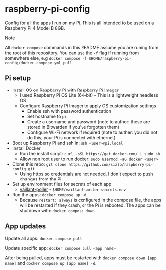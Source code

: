# raspberry-pi-config

Config for all the apps I run on my Pi. This is all intended to be used on a Raspberry Pi 4 Model B 8GB.

> [!NOTE]  
> All `docker compose` commands in this README assume you are runing from the root of this repository. You can use the `-f` flag if running from somewhere else, e.g `docker compose -f $HOME/raspberry-pi-config/docker-compose.yml pull` 

## Pi setup

- Install OS on Raspberry Pi with [Raspberry Pi Imager](https://www.raspberrypi.com/software/)
    - I used Raspberry Pi OS Lite (64-bit) - This is a lightweight headless OS
    - Configure Raspberry Pi Imager to apply OS customization settings
        - Enable ssh with password authentication
        - Set hostname to `pi`
        - Create a username and password (note to author: these are stored in Bitwarden if you've forgotten them)
        - Configure Wi-Fi network if required (note to auther: you did not do this, your Pi is connected with ethernet)
- Boot up Raspberry Pi and ssh in: `ssh <user>@pi.local`
- Install Docker
    - Run the install script: `curl -sSL https://get.docker.com/ | sudo sh`
    - Allow non root user to run docker: `sudo usermod -aG docker <user>`
- Clone this repo: `git clone https://github.com/sizlo/raspberry-pi-config.git`
    - Using https so credentials are not needed, I don't expect to push changes from the Pi
- Set up environment files for secrets of each app
    - [vaillant-poller](https://github.com/sizlo/vaillant-poller?tab=readme-ov-file#run) - `$HOME/vaillant-poller-secrets.env`
- Run the apps: `docker compose up -d`
    - Because `restart: always` is configured in the compose file, the apps will be restarted if they crash, or the Pi is rebooted. The apps can be shutdown with: `docker compose down`

## App updates

Update all apps: `docker compose pull`

Update specific app: `docker compose pull <app name>`

After being pulled, apps must be restarted with `docker compose down [app name]` and `docker compose up [app name] -d`.
